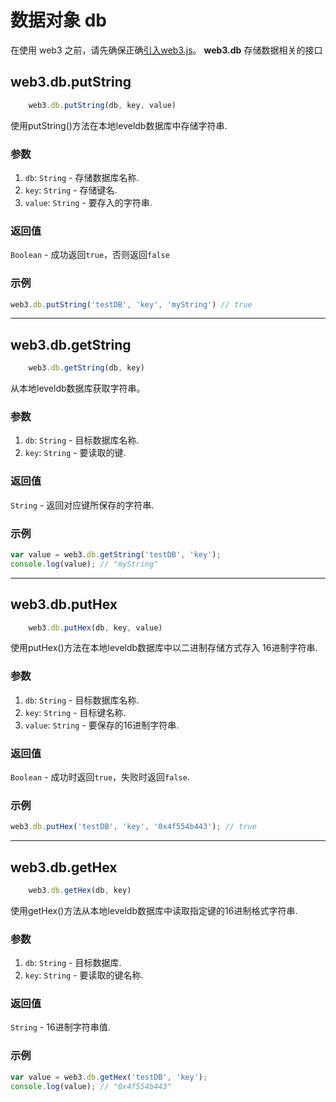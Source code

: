 # 数据对象 db

在使用 web3 之前，请先确保正确[引入web3.js](index.html#import-web3)。
**web3.db** 存储数据相关的接口

## web3.db.putString

```js
    web3.db.putString(db, key, value)
```

使用putString()方法在本地leveldb数据库中存储字符串.

### 参数

1. `db`: `String` - 存储数据库名称.
2. `key`: `String` - 存储键名.
3. `value`: `String` - 要存入的字符串.

### 返回值

`Boolean` - 成功返回`true`，否则返回`false`

### 示例

```js
web3.db.putString('testDB', 'key', 'myString') // true
```

***

## web3.db.getString

```js
    web3.db.getString(db, key)
```

从本地leveldb数据库获取字符串。

### 参数

1. `db`: `String` - 目标数据库名称.
2. `key`: `String` - 要读取的键.

### 返回值

`String` - 返回对应键所保存的字符串.

### 示例

```js
var value = web3.db.getString('testDB', 'key');
console.log(value); // "myString"
```

***

## web3.db.putHex

```js
    web3.db.putHex(db, key, value)
```

使用putHex()方法在本地leveldb数据库中以二进制存储方式存入 16进制字符串.

### 参数

1. `db`: `String` - 目标数据库名称.
2. `key`: `String` - 目标键名称.
3. `value`: `String` - 要保存的16进制字符串.

### 返回值

`Boolean` - 成功时返回`true`，失败时返回`false`.

### 示例
```js
web3.db.putHex('testDB', 'key', '0x4f554b443'); // true

```

***

## web3.db.getHex

```js
    web3.db.getHex(db, key)
```

使用getHex()方法从本地leveldb数据库中读取指定键的16进制格式字符串.

### 参数

1. `db`: `String` - 目标数据库.
2. `key`: `String` - 要读取的键名称.

### 返回值

`String` - 16进制字符串值.


### 示例

```js
var value = web3.db.getHex('testDB', 'key');
console.log(value); // "0x4f554b443"
```


